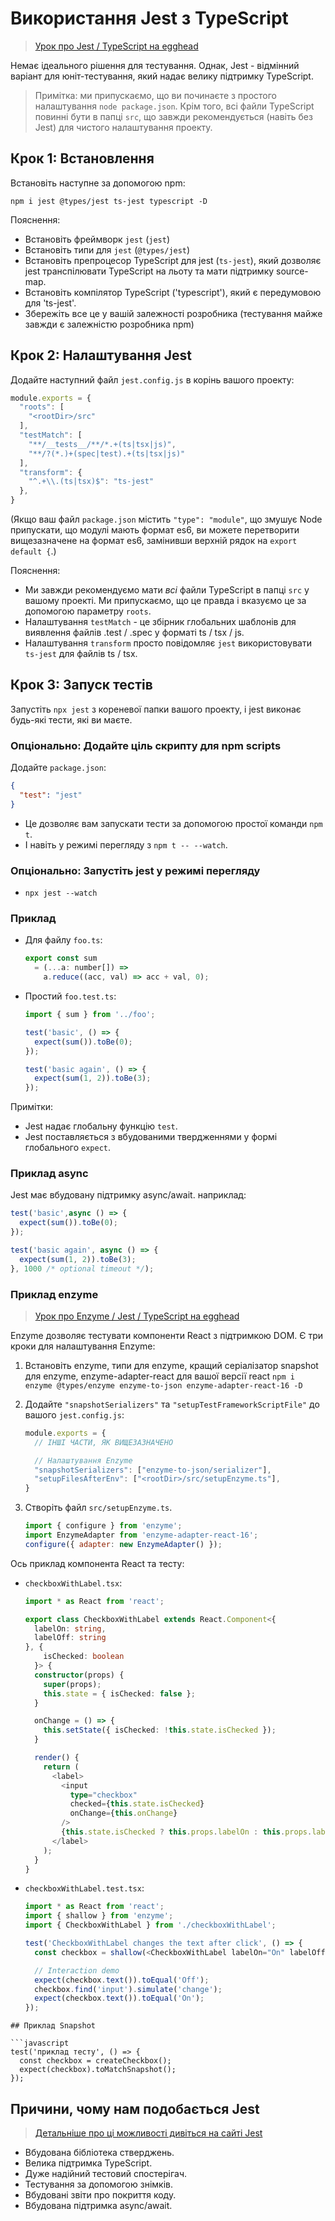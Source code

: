 # Використання Jest з TypeScript

> [Урок про Jest / TypeScript на egghead](https://egghead.io/lessons/typescript-getting-started-with-jest-using-typescript)

Немає ідеального рішення для тестування. Однак, Jest - відмінний варіант для юніт-тестування, який надає велику підтримку TypeScript.

> Примітка: ми припускаємо, що ви починаєте з простого налаштування `node package.json`. Крім того, всі файли TypeScript повинні бути в папці `src`, що завжди рекомендується (навіть без Jest) для чистого налаштування проекту.

## Крок 1: Встановлення

Встановіть наступне за допомогою npm:

```shell
npm i jest @types/jest ts-jest typescript -D
```

Пояснення:

* Встановіть фреймворк `jest` (`jest`)
* Встановіть типи для `jest` (`@types/jest`)
* Встановіть препроцесор TypeScript для jest (`ts-jest`), який дозволяє jest транспілювати TypeScript на льоту та мати підтримку source-map.
* Встановіть компілятор TypeScript ('typescript'), який є передумовою для 'ts-jest'.
* Збережіть все це у вашій залежності розробника (тестування майже завжди є залежністю розробника npm)

## Крок 2: Налаштування Jest

Додайте наступний файл `jest.config.js` в корінь вашого проекту:

```js
module.exports = {
  "roots": [
    "<rootDir>/src"
  ],
  "testMatch": [
    "**/__tests__/**/*.+(ts|tsx|js)",
    "**/?(*.)+(spec|test).+(ts|tsx|js)"
  ],
  "transform": {
    "^.+\\.(ts|tsx)$": "ts-jest"
  },
}
```

(Якщо ваш файл `package.json` містить `"type": "module"`, що змушує Node припускати, що модулі мають формат es6, ви можете перетворити вищезазначене на формат es6, замінивши верхній рядок на `export default {`.)

Пояснення:

* Ми завжди рекомендуємо мати *всі* файли TypeScript в папці `src` у вашому проекті. Ми припускаємо, що це правда і вказуємо це за допомогою параметру `roots`.
* Налаштування `testMatch` - це збірник глобальних шаблонів для виявлення файлів .test / .spec у форматі ts / tsx / js.
* Налаштування `transform` просто повідомляє `jest` використовувати `ts-jest` для файлів ts / tsx.

## Крок 3: Запуск тестів

Запустіть `npx jest` з кореневої папки вашого проекту, і jest виконає будь-які тести, які ви маєте.

### Опціонально: Додайте ціль скрипту для npm scripts

Додайте `package.json`:

```json
{
  "test": "jest"
}
```

* Це дозволяє вам запускати тести за допомогою простої команди `npm t`.
* І навіть у режимі перегляду з `npm t -- --watch`.

### Опціонально: Запустіть jest у режимі перегляду

* `npx jest --watch`

### Приклад

* Для файлу `foo.ts`:

    ```js
    export const sum
      = (...a: number[]) =>
        a.reduce((acc, val) => acc + val, 0);
    ```

* Простий `foo.test.ts`:

    ```js
    import { sum } from '../foo';

    test('basic', () => {
      expect(sum()).toBe(0);
    });

    test('basic again', () => {
      expect(sum(1, 2)).toBe(3);
    });
    ```

Примітки:

* Jest надає глобальну функцію `test`.
* Jest поставляється з вбудованими твердженнями у формі глобального `expect`.

### Приклад async

Jest має вбудовану підтримку async/await. наприклад:

```js
test('basic',async () => {
  expect(sum()).toBe(0);
});

test('basic again', async () => {
  expect(sum(1, 2)).toBe(3);
}, 1000 /* optional timeout */);
```

### Приклад enzyme

> [Урок про Enzyme / Jest / TypeScript на egghead](https://egghead.io/lessons/react-test-react-components-and-dom-using-enzyme)

Enzyme дозволяє тестувати компоненти React з підтримкою DOM. Є три кроки для налаштування Enzyme:

1. Встановіть enzyme, типи для enzyme, кращий серіалізатор snapshot для enzyme, enzyme-adapter-react для вашої версії react `npm i enzyme @types/enzyme enzyme-to-json enzyme-adapter-react-16 -D`
2. Додайте `"snapshotSerializers"` та `"setupTestFrameworkScriptFile"` до вашого `jest.config.js`:  

    ```js
    module.exports = {
      // ІНШІ ЧАСТИ, ЯК ВИЩЕЗАЗНАЧЕНО

      // Налаштування Enzyme
      "snapshotSerializers": ["enzyme-to-json/serializer"],
      "setupFilesAfterEnv": ["<rootDir>/src/setupEnzyme.ts"],
    }
    ```

3. Створіть файл `src/setupEnzyme.ts`.

    ```js
    import { configure } from 'enzyme';
    import EnzymeAdapter from 'enzyme-adapter-react-16';
    configure({ adapter: new EnzymeAdapter() });
    ```

Ось приклад компонента React та тесту:

* `checkboxWithLabel.tsx`:

    ```ts
    import * as React from 'react';

    export class CheckboxWithLabel extends React.Component<{
      labelOn: string,
      labelOff: string
    }, {
        isChecked: boolean
      }> {
      constructor(props) {
        super(props);
        this.state = { isChecked: false };
      }

      onChange = () => {
        this.setState({ isChecked: !this.state.isChecked });
      }

      render() {
        return (
          <label>
            <input
              type="checkbox"
              checked={this.state.isChecked}
              onChange={this.onChange}
            />
            {this.state.isChecked ? this.props.labelOn : this.props.labelOff}
          </label>
        );
      }
    }

    ```

* `checkboxWithLabel.test.tsx`:

    ```ts
    import * as React from 'react';
    import { shallow } from 'enzyme';
    import { CheckboxWithLabel } from './checkboxWithLabel';

    test('CheckboxWithLabel changes the text after click', () => {
      const checkbox = shallow(<CheckboxWithLabel labelOn="On" labelOff="Off" />);

      // Interaction demo
      expect(checkbox.text()).toEqual('Off');
      checkbox.find('input').simulate('change');
      expect(checkbox.text()).toEqual('On');
    });
    ```

```
## Приклад Snapshot

```javascript
test('приклад тесту', () => {
  const checkbox = createCheckbox();
  expect(checkbox).toMatchSnapshot();
});
```

## Причини, чому нам подобається Jest

> [Детальніше про ці можливості дивіться на сайті Jest](http://facebook.github.io/jest/)

* Вбудована бібліотека стверджень.
* Велика підтримка TypeScript.
* Дуже надійний тестовий спостерігач.
* Тестування за допомогою знімків.
* Вбудовані звіти про покриття коду.
* Вбудована підтримка async/await.